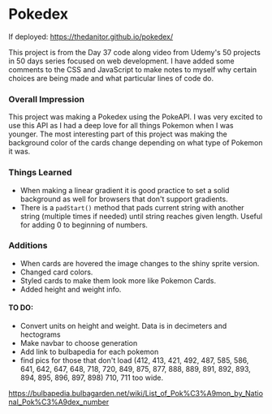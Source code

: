 # Pokedex

If deployed: https://thedanitor.github.io/pokedex/

This project is from the Day 37 code along video from Udemy's 50 projects in 50 days series focused on web development. I have added some comments to the CSS and JavaScript to make notes to myself why certain choices are being made and what particular lines of code do.

### Overall Impression

This project was making a Pokedex using the PokeAPI. I was very excited to use this API as I had a deep love for all things Pokemon when I was younger. The most interesting part of this project was making the background color of the cards change depending on what type of Pokemon it was. 

### Things Learned

* When making a linear gradient it is good practice to set a solid background as well for browsers that don't support gradients.
* There is a ```padStart()``` method that pads current string with another string (multiple times if needed) until string reaches given length. Useful for adding 0 to beginning of numbers.

### Additions

* When cards are hovered the image changes to the shiny sprite version.
* Changed card colors.
* Styled cards to make them look more like Pokemon Cards.
* Added height and weight info.

#### TO DO:
* Convert units on height and weight. Data is in decimeters and hectograms
* Make navbar to choose generation
* Add link to bulbapedia for each pokemon
* find pics for those that don't load (412, 413, 421, 492, 487, 585, 586, 641, 642, 647, 648, 718, 720, 849, 875, 877, 888, 889, 891, 892, 893, 894, 895, 896, 897, 898) 710, 711 too wide.

https://bulbapedia.bulbagarden.net/wiki/List_of_Pok%C3%A9mon_by_National_Pok%C3%A9dex_number